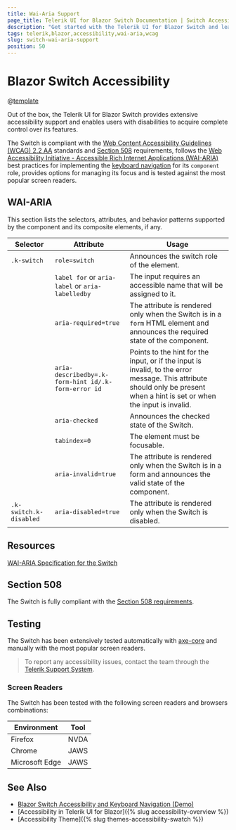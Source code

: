```yaml
---
title: Wai-Aria Support
page_title: Telerik UI for Blazor Switch Documentation | Switch Accessibility
description: "Get started with the Telerik UI for Blazor Switch and learn about its accessibility support for WAI-ARIA, Section 508, and WCAG 2.2."
tags: telerik,blazor,accessibility,wai-aria,wcag
slug: switch-wai-aria-support 
position: 50 
---
```


# Blazor Switch Accessibility

@[template](/_contentTemplates/common/parameters-table-styles.md#table-layout)



Out of the box, the Telerik UI for Blazor Switch provides extensive accessibility support and enables users with disabilities to acquire complete control over its features.


The Switch is compliant with the [Web Content Accessibility Guidelines (WCAG) 2.2 AA](https://www.w3.org/TR/WCAG22/) standards and [Section 508](https://www.section508.gov/) requirements, follows the [Web Accessibility Initiative - Accessible Rich Internet Applications (WAI-ARIA)](https://www.w3.org/WAI/ARIA/apg/) best practices for implementing the [keyboard navigation](#keyboard-navigation) for its `component` role, provides options for managing its focus and is tested against the most popular screen readers.

## WAI-ARIA


This section lists the selectors, attributes, and behavior patterns supported by the component and its composite elements, if any.

| Selector | Attribute | Usage |
| -------- | --------- | ----- |
| `.k-switch` | `role=switch` | Announces the switch role of the element. |
|  | `label for` or `aria-label` or `aria-labelledby` | The input requires an accessible name that will be assigned to it. |
|  | `aria-required=true` | The attribute is rendered only when the Switch is in a `form` HTML element and announces the required state of the component. |
|  | `aria-describedby=.k-form-hint id/.k-form-error id` | Points to the hint for the input, or if the input is invalid, to the error message. This attribute should only be present when a hint is set or when the input is invalid. |
|  | `aria-checked` | Announces the checked state of the Switch. |
|  | `tabindex=0` | The element must be focusable. |
|  | `aria-invalid=true` | The attribute is rendered only when the Switch is in a form and announces the valid state of the component. |
| `.k-switch.k-disabled` | `aria-disabled=true` | The attribute is rendered only when the Switch is disabled. |

## Resources

[WAI-ARIA Specification for the Switch](https://www.w3.org/TR/wai-aria-1.2/#switch)

## Section 508


The Switch is fully compliant with the [Section 508 requirements](http://www.section508.gov/).

## Testing


The Switch has been extensively tested automatically with [axe-core](https://github.com/dequelabs/axe-core) and manually with the most popular screen readers.

> To report any accessibility issues, contact the team through the [Telerik Support System](https://www.telerik.com/account/support-center).

### Screen Readers


The Switch has been tested with the following screen readers and browsers combinations:

| Environment | Tool |
| ----------- | ---- |
| Firefox | NVDA |
| Chrome | JAWS |
| Microsoft Edge | JAWS |



## See Also

* [Blazor Switch Accessibility and Keyboard Navigation (Demo)](https://demos.telerik.com/blazor-ui/switch/keyboard-navigation)
* [Accessibility in Telerik UI for Blazor]({% slug accessibility-overview %})
* [Accessibility Theme]({% slug themes-accessibility-swatch %})